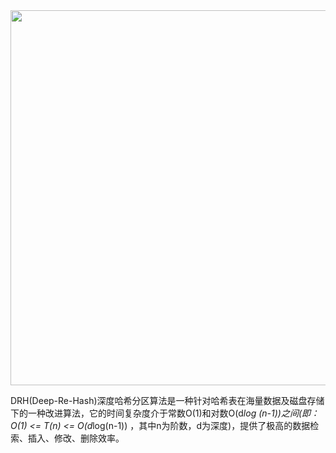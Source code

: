 <div align=center>
<img src="http://johng.cn/wp-content/uploads/2017/11/DRH%E7%AE%97%E6%B3%95-2.png" height="600"/>
</div>


DRH(Deep-Re-Hash)深度哈希分区算法是一种针对哈希表在海量数据及磁盘存储下的一种改进算法，它的时间复杂度介于常数O(1)和对数O(d*log (n-1))之间(即：O(1) <= T(n) <= O(d*log(n-1)) ，其中n为阶数，d为深度)，提供了极高的数据检索、插入、修改、删除效率。